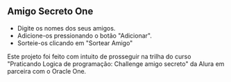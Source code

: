 ## Amigo Secreto One
- Digite os nomes dos seus amigos.
- Adicione-os pressionando o botão "Adicionar".
- Sorteie-os clicando em "Sortear Amigo"


Este projeto foi feito com intuito de prosseguir na trilha do curso "Praticando Logica de programação: Challenge amigo secreto" da Alura em parceira com o Oracle One.
